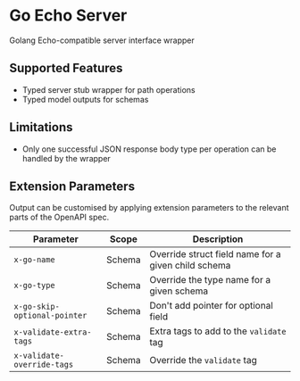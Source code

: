 # Go Echo Server

Golang Echo-compatible server interface wrapper

## Supported Features

- Typed server stub wrapper for path operations
- Typed model outputs for schemas

## Limitations

- Only one successful JSON response body type per operation can be handled by the wrapper

## Extension Parameters

Output can be customised by applying extension parameters to the relevant parts of the OpenAPI spec.

| Parameter                    | Scope  | Description                                         |
| ---------------------------- | ------ | --------------------------------------------------- |
| `x-go-name`                  | Schema | Override struct field name for a given child schema |
| `x-go-type`                  | Schema | Override the type name for a given schema           |
| `x-go-skip-optional-pointer` | Schema | Don't add pointer for optional field                |
| `x-validate-extra-tags`      | Schema | Extra tags to add to the `validate` tag             |
| `x-validate-override-tags`   | Schema | Override the `validate` tag                         |
